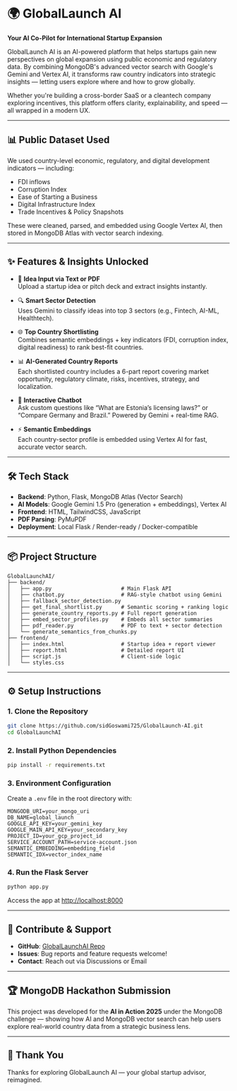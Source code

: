# 🌍 GlobalLaunch AI  
**Your AI Co-Pilot for International Startup Expansion**

GlobalLaunch AI is an AI-powered platform that helps startups gain new perspectives on global expansion using public economic and regulatory data. By combining MongoDB's advanced vector search with Google's Gemini and Vertex AI, it transforms raw country indicators into strategic insights — letting users explore where and how to grow globally.

Whether you're building a cross-border SaaS or a cleantech company exploring incentives, this platform offers clarity, explainability, and speed — all wrapped in a modern UX.

---

## 📊 Public Dataset Used

We used country-level economic, regulatory, and digital development indicators — including:

- FDI inflows
- Corruption Index
- Ease of Starting a Business
- Digital Infrastructure Index
- Trade Incentives & Policy Snapshots

These were cleaned, parsed, and embedded using Google Vertex AI, then stored in MongoDB Atlas with vector search indexing.

---

## ✨ Features & Insights Unlocked

- 📄 **Idea Input via Text or PDF**  
  Upload a startup idea or pitch deck and extract insights instantly.

- 🔍 **Smart Sector Detection**  
  Uses Gemini to classify ideas into top 3 sectors (e.g., Fintech, AI-ML, Healthtech).

- 🌐 **Top Country Shortlisting**  
  Combines semantic embeddings + key indicators (FDI, corruption index, digital readiness) to rank best-fit countries.

- 📊 **AI-Generated Country Reports**  
  Each shortlisted country includes a 6-part report covering market opportunity, regulatory climate, risks, incentives, strategy, and localization.

- 💬 **Interactive Chatbot**  
  Ask custom questions like “What are Estonia’s licensing laws?” or “Compare Germany and Brazil.” Powered by Gemini + real-time RAG.

- ⚡ **Semantic Embeddings**  
  Each country-sector profile is embedded using Vertex AI for fast, accurate vector search.

---

## 🛠 Tech Stack

- **Backend**: Python, Flask, MongoDB Atlas (Vector Search)
- **AI Models**: Google Gemini 1.5 Pro (generation + embeddings), Vertex AI
- **Frontend**: HTML, TailwindCSS, JavaScript
- **PDF Parsing**: PyMuPDF
- **Deployment**: Local Flask / Render-ready / Docker-compatible

---

## 📦 Project Structure

```
GlobalLaunchAI/
├── backend/
│   ├── app.py                      # Main Flask API
│   ├── chatbot.py                  # RAG-style chatbot using Gemini
│   ├── fallback_sector_detection.py
│   ├── get_final_shortlist.py      # Semantic scoring + ranking logic
│   ├── generate_country_reports.py # Full report generation
│   ├── embed_sector_profiles.py    # Embeds all sector summaries
│   ├── pdf_reader.py               # PDF to text + sector detection
│   └── generate_semantics_from_chunks.py
├── frontend/
│   ├── index.html                  # Startup idea + report viewer
│   ├── report.html                 # Detailed report UI
│   ├── script.js                   # Client-side logic
│   └── styles.css
```

---

## ⚙️ Setup Instructions

### 1. Clone the Repository
```bash
git clone https://github.com/sidGoswami725/GlobalLaunch-AI.git
cd GlobalLaunchAI
```

### 2. Install Python Dependencies
```bash
pip install -r requirements.txt
```

### 3. Environment Configuration

Create a `.env` file in the root directory with:

```
MONGODB_URI=your_mongo_uri
DB_NAME=global_launch
GOOGLE_API_KEY=your_gemini_key
GOOGLE_MAIN_API_KEY=your_secondary_key
PROJECT_ID=your_gcp_project_id
SERVICE_ACCOUNT_PATH=service-account.json
SEMANTIC_EMBEDDING=embedding_field
SEMANTIC_IDX=vector_index_name
```

### 4. Run the Flask Server

```bash
python app.py
```

Access the app at [http://localhost:8000](http://localhost:8000)

---

## 🤝 Contribute & Support

- **GitHub**: [GlobalLaunchAI Repo](https://github.com/sidGoswami725/GlobalLaunch-AI)
- **Issues**: Bug reports and feature requests welcome!
- **Contact**: Reach out via Discussions or Email

---

## 🏆 MongoDB Hackathon Submission

This project was developed for the **AI in Action 2025** under the MongoDB challenge — showing how AI and MongoDB vector search can help users explore real-world country data from a strategic business lens.

---

## 🙏 Thank You

Thanks for exploring GlobalLaunch AI — your global startup advisor, reimagined.

